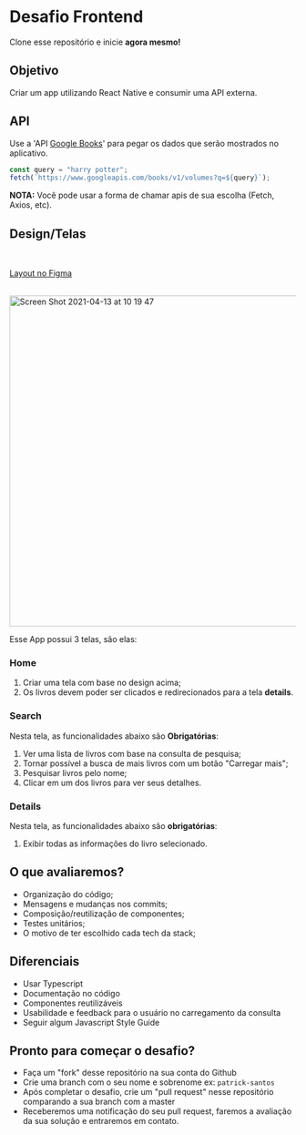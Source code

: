 # Desafio Frontend

Clone esse repositório e inicie **agora mesmo!**

## Objetivo

Criar um app utilizando React Native e consumir uma API externa.

## API

Use a 'API [Google Books](https://developers.google.com/books/docs/v1/using)' para pegar os dados que serão mostrados no aplicativo.

```js
const query = "harry potter";
fetch(`https://www.googleapis.com/books/v1/volumes?q=${query}`);
```

**NOTA:** Você pode usar a forma de chamar apis de sua escolha (Fetch, Axios, etc).

## Design/Telas

 <br />

[Layout no Figma](https://www.figma.com/file/95FJWgTMrdBVDKbwm1ja8O/frontend-book-app)

 <br />

<img width="581" alt="Screen Shot 2021-04-13 at 10 19 47" src="https://user-images.githubusercontent.com/13947203/114559257-eb55ad00-9c41-11eb-9617-4e7627cc373e.png">

Esse App possui 3 telas, são elas:

### Home

1. Criar uma tela com base no design acima;
2. Os livros devem poder ser clicados e redirecionados para a tela **details**.

### Search

Nesta tela, as funcionalidades abaixo são **Obrigatórias**:

1. Ver uma lista de livros com base na consulta de pesquisa;
2. Tornar possível a busca de mais livros com um botão "Carregar mais";
3. Pesquisar livros pelo nome;
4. Clicar em um dos livros para ver seus detalhes.

### Details

Nesta tela, as funcionalidades abaixo são **obrigatórias**:

1. Exibir todas as informações do livro selecionado.

## O que avaliaremos?

- Organização do código;
- Mensagens e mudanças nos commits;
- Composição/reutilização de componentes;
- Testes unitários;
- O motivo de ter escolhido cada tech da stack;

## Diferenciais

- Usar Typescript
- Documentação no código
- Componentes reutilizáveis
- Usabilidade e feedback para o usuário no carregamento da consulta
- Seguir algum Javascript Style Guide

## Pronto para começar o desafio?

- Faça um "fork" desse repositório na sua conta do Github
- Crie uma branch com o seu nome e sobrenome ex: `patrick-santos`
- Após completar o desafio, crie um "pull request" nesse repositório comparando a sua branch com a master
- Receberemos uma notificação do seu pull request, faremos a avaliação da sua solução e entraremos em contato.
